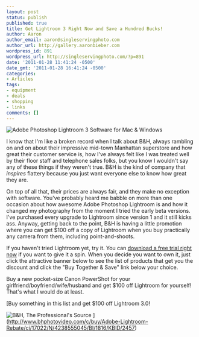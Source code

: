 ```yaml
---
layout: post
status: publish
published: true
title: Get Lightroom 3 Right Now and Save a Hundred Bucks!
author: Aaron
author_email: aaron@singleservingphoto.com
author_url: http://gallery.aaronbieber.com
wordpress_id: 891
wordpress_url: http://singleservingphoto.com/?p=891
date: '2011-01-28 11:41:24 -0500'
date_gmt: '2011-01-28 16:41:24 -0500'
categories:
- Articles
tags:
- equipment
- deals
- shopping
- links
comments: []
---
```

![](http://singleservingphoto.com/wp-content/uploads/2007/06/Adobe-Photoshop-Lightroom-3-Software-for-Mac-Windows--150x150.jpg "Adobe Photoshop Lightroom 3 Software for Mac & Windows")

I know that I'm like a broken record when I talk about B&H, always
rambling on and on about their impressive mid-town Manhattan superstore
and how great their customer service is, how I've always felt like I was
treated well by their floor staff and telephone sales folks, but you
know I wouldn't say any of these things if they weren't true. B&H is the
kind of company that _inspires_ flattery because you just want
everyone else to know how great they are.

On top of all that, their prices are always fair, and they make no
exception with software. You've probably heard me babble on more than
one occasion about how awesome Adobe Photoshop Lightroom is and how it
changed my photography from the moment I tried the early beta versions.
I've purchased every upgrade to Lightroom since version 1 and it still
kicks ass. Anyway, getting back to the point, B&H is having a little
promotion where you can get \$100 off a copy of Lightroom when you buy
practically any camera from them, including point-and-shoots.

If you haven't tried Lightroom yet, try it. You can [download a free
trial right now](http://www.adobe.com/products/photoshoplightroom/) if
you want to give it a spin. When you decide you want to own it, just
click the attractive banner below to see the list of products that get
you the discount and click the "Buy Together & Save" link below your
choice.

Buy a new pocket-size Canon PowerShot for your
girlfriend/boyfriend/wife/husband and get \$100 off Lightroom for
yourself! That's what I would do at least.

[Buy something in this list and get \$100 off Lightroom 3.0!

![](http://singleservingphoto.com/wp-content/uploads/2011/01/bh_wl.gif "B&H, The Professional's Source")
](http://www.bhphotovideo.com/c/buy/Adobe-Lightroom-Rebate/ci/17022/N/4238555045/BI/1816/KBID/2457)
